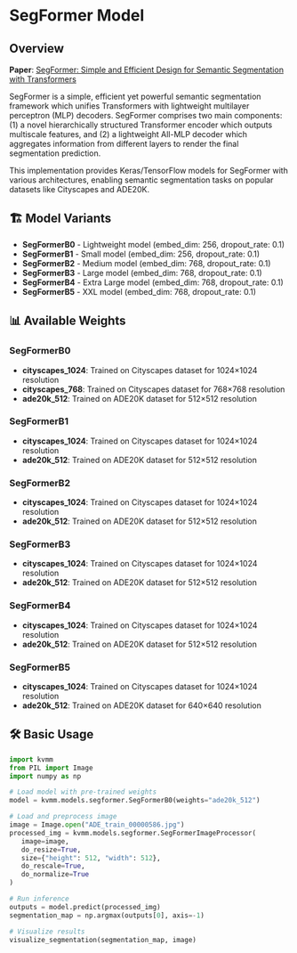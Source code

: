 # SegFormer Model

## Overview

**Paper**: [SegFormer: Simple and Efficient Design for Semantic Segmentation with Transformers](https://arxiv.org/abs/2105.15203)

SegFormer is a simple, efficient yet powerful semantic segmentation framework which unifies Transformers with lightweight multilayer perceptron (MLP) decoders. SegFormer comprises two main components: (1) a novel hierarchically structured Transformer encoder which outputs multiscale features, and (2) a lightweight All-MLP decoder which aggregates information from different layers to render the final segmentation prediction.

This implementation provides Keras/TensorFlow models for SegFormer with various architectures, enabling semantic segmentation tasks on popular datasets like Cityscapes and ADE20K.

## 🏗️ Model Variants

- **SegFormerB0** - Lightweight model (embed_dim: 256, dropout_rate: 0.1)
- **SegFormerB1** - Small model (embed_dim: 256, dropout_rate: 0.1)
- **SegFormerB2** - Medium model (embed_dim: 768, dropout_rate: 0.1)
- **SegFormerB3** - Large model (embed_dim: 768, dropout_rate: 0.1)
- **SegFormerB4** - Extra Large model (embed_dim: 768, dropout_rate: 0.1)
- **SegFormerB5** - XXL model (embed_dim: 768, dropout_rate: 0.1)

## 📊 Available Weights

### SegFormerB0
- **cityscapes_1024**: Trained on Cityscapes dataset for 1024×1024 resolution
- **cityscapes_768**: Trained on Cityscapes dataset for 768×768 resolution
- **ade20k_512**: Trained on ADE20K dataset for 512×512 resolution

### SegFormerB1
- **cityscapes_1024**: Trained on Cityscapes dataset for 1024×1024 resolution
- **ade20k_512**: Trained on ADE20K dataset for 512×512 resolution

### SegFormerB2
- **cityscapes_1024**: Trained on Cityscapes dataset for 1024×1024 resolution
- **ade20k_512**: Trained on ADE20K dataset for 512×512 resolution

### SegFormerB3
- **cityscapes_1024**: Trained on Cityscapes dataset for 1024×1024 resolution
- **ade20k_512**: Trained on ADE20K dataset for 512×512 resolution

### SegFormerB4
- **cityscapes_1024**: Trained on Cityscapes dataset for 1024×1024 resolution
- **ade20k_512**: Trained on ADE20K dataset for 512×512 resolution

### SegFormerB5
- **cityscapes_1024**: Trained on Cityscapes dataset for 1024×1024 resolution
- **ade20k_512**: Trained on ADE20K dataset for 640×640 resolution

## 🛠️ Basic Usage

```python
import kvmm
from PIL import Image
import numpy as np

# Load model with pre-trained weights
model = kvmm.models.segformer.SegFormerB0(weights="ade20k_512")

# Load and preprocess image
image = Image.open("ADE_train_00000586.jpg")
processed_img = kvmm.models.segformer.SegFormerImageProcessor(
   image=image,
   do_resize=True,
   size={"height": 512, "width": 512},
   do_rescale=True,
   do_normalize=True
)

# Run inference
outputs = model.predict(processed_img)
segmentation_map = np.argmax(outputs[0], axis=-1)

# Visualize results
visualize_segmentation(segmentation_map, image)